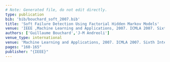 ```yaml
---
# Note: Generated file, do not edit directly.
type: publication
bib: 'bib/bouchard_soft_2007.bib'
title: 'Soft Failure Detection Using Factorial Hidden Markov Models'
venue: 'IEEE ,Machine Learning and Applications, 2007. ICMLA 2007. Sixth International Conference on ,pp. 160-165'
authors: ['Guillaume Bouchard','J-M Andreoli']
venue_type: international
venue: 'Machine Learning and Applications, 2007. ICMLA 2007. Sixth International Conference on'
pages: "160-165"
publisher: "{IEEE}"
---
```

